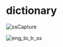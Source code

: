 # dictionary

![ssCapture](https://github.com/user-attachments/assets/b4167816-d591-4385-90b7-24360f3f71d3)

![eng_to_tr_ss](https://github.com/user-attachments/assets/286617e4-3ed4-4ced-9fe2-4d9e2e84eb08)
